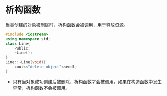 # 析构函数

当类创建的对象被删除时，析构函数会被调用，用于释放资源。

```c++
#include <iostream>
using namespace std;
class Line{
    Public:
    ~Line();
}
Line::~Line(void){
    cout<<"delete object"<<endl;
}
```

* 只有当对象成功创建后被删除，析构函数才会被调用，如果在构造函数中发生异常，析构函数不会被调用。